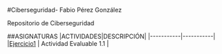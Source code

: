 #Ciberseguridad- Fabio Pérez González

Repositorio de Ciberseguridad

##ASIGNATURAS
|ACTIVIDADES|DESCRIPCIÓN|
|-----------|-----------|
|[Ejercicio1](Ejercicio1.md) | Actividad Evaluable 1.1  |
